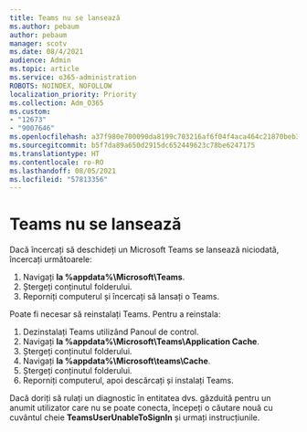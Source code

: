 ```yaml
---
title: Teams nu se lansează
ms.author: pebaum
author: pebaum
manager: scotv
ms.date: 08/4/2021
audience: Admin
ms.topic: article
ms.service: o365-administration
ROBOTS: NOINDEX, NOFOLLOW
localization_priority: Priority
ms.collection: Adm_O365
ms.custom:
- "12673"
- "9007646"
ms.openlocfilehash: a37f980e700090da8199c703216af6f04f4aca464c21870beb3e907dd7b2d491
ms.sourcegitcommit: b5f7da89a650d2915dc652449623c78be6247175
ms.translationtype: HT
ms.contentlocale: ro-RO
ms.lasthandoff: 08/05/2021
ms.locfileid: "57813356"
---
```

# <a name="teams-doesnt-launch"></a>Teams nu se lansează

Dacă încercați să deschideți un Microsoft Teams se lansează niciodată, încercați următoarele:

1. Navigați **la %appdata%\Microsoft\Teams**.
1. Ștergeți conținutul folderului.
1. Reporniți computerul și încercați să lansați o Teams.

Poate fi necesar să reinstalați Teams. Pentru a reinstala:

1. Dezinstalați Teams utilizând Panoul de control.
1. Navigați **la %appdata%\Microsoft\Teams\Application Cache**.
1. Ștergeți conținutul folderului.
1. Navigați **la %appdata%\Microsoft\teams\Cache**.
1. Ștergeți conținutul folderului.
1. Reporniți computerul, apoi descărcați și instalați Teams.

Dacă doriți să rulați un diagnostic în entitatea dvs. găzduită pentru un anumit utilizator care nu se poate conecta, începeți o căutare nouă cu cuvântul cheie **TeamsUserUnableToSignIn** și urmați instrucțiunile.